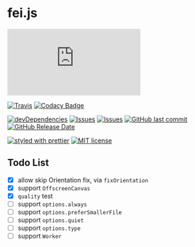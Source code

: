 # fei.js

[![gzip size](http://img.badgesize.io/https://unpkg.com/fei.js/lib/index.min.mjs?compression=gzip)](http://img.badgesize.io/https://unpkg.com/fei.js/lib/index.min.mjs)

[![Travis](https://img.shields.io/travis/fisker/fei.js.svg?style=flat-square)](https://travis-ci.org/fisker/fei.js)
[![Codacy Badge](https://api.codacy.com/project/badge/Grade/f1c92423809b450e871e4812581f8fe6)](https://app.codacy.com/app/fisker/fei.js?utm_source=github.com&utm_medium=referral&utm_content=fisker/fei.js&utm_campaign=Badge_Grade_Settings)

[![devDependencies](https://img.shields.io/david/dev/fisker/fei.js.svg?style=flat-square)](https://david-dm.org/fisker/fei.js)
[![Issues](http://img.shields.io/github/issues/fisker/fei.js.svg?style=flat-square)](https://github.com/fisker/fei.js/issues)
[![Issues](https://img.shields.io/github/issues-pr/fisker/fei.js.svg?style=flat-square)](https://github.com/fisker/fei.js/pulls)
[![GitHub last commit](https://img.shields.io/github/last-commit/fisker/fei.js.svg?style=flat-square)](https://github.com/fisker/fei.js/commits)
[![GitHub Release Date](https://img.shields.io/github/release-date/fisker/fei.js.svg?style=flat-square)](https://github.com/fisker/fei.js/releases)

[![styled with prettier](https://img.shields.io/badge/styled_with-prettier-ff69b4.svg?style=flat-square)](https://github.com/prettier/prettier)
[![MIT license](https://img.shields.io/github/license/fisker/fei.js.svg?style=flat-square)](http://opensource.org/licenses/MIT)

## Todo List

- [x] allow skip Orientation fix, via `fixOrientation`
- [x] support `OffscreenCanvas`
- [x] `quality` test
- [ ] support `options.always`
- [ ] support `options.preferSmallerFile`
- [ ] support `options.quiet`
- [ ] support `options.type`
- [ ] support `Worker`
